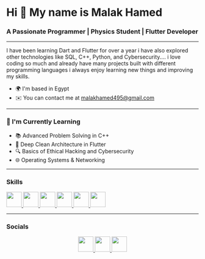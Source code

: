 <h1 >Hi 👋 My name is Malak Hamed</h1>
<h3 >A Passionate Programmer | Physics Student | Flutter Developer</h3>

---
I have been learning Dart and Flutter for over a year i have also explored other technologies like SQL, C++, Python, and Cybersecurity.... i love coding so much and already have many projects built with different programming languages i always enjoy learning new things and improving my skills. 

* 🌍 I'm based in Egypt
* ✉️ You can contact me at malakhamed495@gmail.com

---

### 🧠 I'm Currently Learning

- 📚 Advanced Problem Solving in C++
- 🧱 Deep Clean Architecture in Flutter
- 🔍 Basics of Ethical Hacking and Cybersecurity
- 🌐 Operating Systems & Networking

---

### Skills

<p >
  <a href="https://isocpp.org/" target="_blank">
    <img src="https://cdn.jsdelivr.net/gh/devicons/devicon/icons/cplusplus/cplusplus-original.svg" width="40" height="40"/>
  </a>
  <a href="https://www.python.org/" target="_blank">
    <img src="https://cdn.jsdelivr.net/gh/devicons/devicon/icons/python/python-original.svg" width="40" height="40"/>
  </a>
  <a href="https://flutter.dev/" target="_blank">
    <img src="https://cdn.jsdelivr.net/gh/devicons/devicon/icons/flutter/flutter-original.svg" width="40" height="40"/>
  </a>
  <a href="https://git-scm.com/" target="_blank">
    <img src="https://cdn.jsdelivr.net/gh/devicons/devicon/icons/git/git-original.svg" width="40" height="40"/>
  </a>
  <a href="https://www.linux.org/" target="_blank">
    <img src="https://cdn.jsdelivr.net/gh/devicons/devicon/icons/linux/linux-original.svg" width="40" height="40"/>
  </a>
  <a href="https://ubuntu.com/" target="_blank">
    <img src="https://cdn.jsdelivr.net/gh/devicons/devicon/icons/ubuntu/ubuntu-plain.svg" width="40" height="40"/>
  </a>
</p>


---
### Socials 

<p align="center">
  <a href="https://www.linkedin.com/in/MalakHamed/">
    <img src="https://img.icons8.com/ios-filled/50/ffffff/linkedin.png" width="40"/>
  </a>
  <a href="https://github.com/MalakHamed5">
    <img src="https://img.icons8.com/ios-filled/50/ffffff/github.png" width="40"/>
  </a>
  <a href="mailto:malakhamed495@gmail.com">
    <img src="https://img.icons8.com/ios-filled/50/ffffff/gmail.png" width="40"/>
  </a>
</p>



